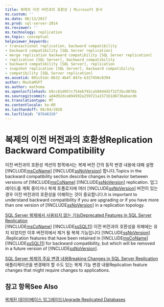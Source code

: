```yaml
---
title: 복제의 이전 버전과의 호환성 | Microsoft 문서
ms.custom: ''
ms.date: 06/13/2017
ms.prod: sql-server-2014
ms.reviewer: ''
ms.technology: replication
ms.topic: conceptual
helpviewer_keywords:
- transactional replication, backward compatibility
- backward compatibility [SQL Server replication]
- merge replication backward compatibility [SQL Server replication]
- replication [SQL Server], backward compatibility
- backward compatibility [SQL Server], replication
- snapshot replication [SQL Server], backward compatibility
- compatibility [SQL Server replication]
ms.assetid: 091c51dc-8b32-4b4f-847e-b317456c8394
author: MashaMSFT
ms.author: mathoma
ms.openlocfilehash: b9cc81d957c754eb792ca589d445f32f2bcd076b
ms.sourcegitcommit: ad4d92dce894592a259721a1571b1d8736abacdb
ms.translationtype: MT
ms.contentlocale: ko-KR
ms.lasthandoff: 08/04/2020
ms.locfileid: "87646326"
---
```

# <a name="replication-backward-compatibility"></a><span data-ttu-id="cf6df-102">복제의 이전 버전과의 호환성</span><span class="sxs-lookup"><span data-stu-id="cf6df-102">Replication Backward Compatibility</span></span>
  <span data-ttu-id="cf6df-103">이전 버전과의 호환성 섹션의 항목에서는 복제 버전 간의 동작 변경 내용에 대해 설명 [!INCLUDE[msCoName](../../includes/msconame-md.md)] [!INCLUDE[ssNoVersion](../../includes/ssnoversion-md.md)] 합니다.</span><span class="sxs-lookup"><span data-stu-id="cf6df-103">Topics in the backward compatibility section describe changes in behavior between versions of [!INCLUDE[msCoName](../../includes/msconame-md.md)] [!INCLUDE[ssNoVersion](../../includes/ssnoversion-md.md)] replication.</span></span> <span data-ttu-id="cf6df-104">업그레이드를 계획 중이거나 복제 토폴로지에 여러 [!INCLUDE[ssNoVersion](../../includes/ssnoversion-md.md)] 버전이 있는 경우 이전 버전과의 호환성을 이해하는 것이 중요합니다.</span><span class="sxs-lookup"><span data-stu-id="cf6df-104">It is important to understand backward compatibility if you are upgrading or if you have more than one version of [!INCLUDE[ssNoVersion](../../includes/ssnoversion-md.md)] in a replication topology.</span></span>  
  
 [<span data-ttu-id="cf6df-105">SQL Server 복제에서 사용되지 않는 기능</span><span class="sxs-lookup"><span data-stu-id="cf6df-105">Deprecated Features in SQL Server Replication</span></span>](deprecated-features-in-sql-server-replication.md)  
 <span data-ttu-id="cf6df-106">[!INCLUDE[msCoName](../../includes/msconame-md.md)] [!INCLUDE[ssSQL11](../../includes/sssql11-md.md)] 이전 버전과의 호환성을 위해에는 유지 되었지만 이후 버전의에서 제거 될 복제 기능입니다 [!INCLUDE[ssNoVersion](../../includes/ssnoversion-md.md)] .</span><span class="sxs-lookup"><span data-stu-id="cf6df-106">Replication features that have been retained in [!INCLUDE[msCoName](../../includes/msconame-md.md)] [!INCLUDE[ssSQL11](../../includes/sssql11-md.md)] for backward compatibility, but which will be removed in a future version of [!INCLUDE[ssNoVersion](../../includes/ssnoversion-md.md)].</span></span>  
  
 [<span data-ttu-id="cf6df-107">SQL Server 복제의 주요 변경 내용</span><span class="sxs-lookup"><span data-stu-id="cf6df-107">Breaking Changes in SQL Server Replication</span></span>](breaking-changes-in-sql-server-replication.md)  
 <span data-ttu-id="cf6df-108">애플리케이션을 변경해야 할 수도 있는 복제 기능 변경 내용</span><span class="sxs-lookup"><span data-stu-id="cf6df-108">Replication feature changes that might require changes to applications.</span></span>  
  
## <a name="see-also"></a><span data-ttu-id="cf6df-109">참고 항목</span><span class="sxs-lookup"><span data-stu-id="cf6df-109">See Also</span></span>  
 [<span data-ttu-id="cf6df-110">복제된 데이터베이스 업그레이드</span><span class="sxs-lookup"><span data-stu-id="cf6df-110">Upgrade Replicated Databases</span></span>](../../database-engine/install-windows/upgrade-replicated-databases.md)  
  
  
